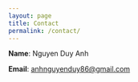 ```yaml
---
layout: page
title: Contact
permalink: /contact/
---
```

__Name__: Nguyen Duy Anh

__Email__: <a class="u-email" href="anhnguyenduy86@gmail.com">anhnguyenduy86@gmail.com</a>
